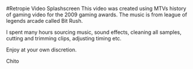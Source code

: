 #Retropie Video Splashscreen
This video was created using MTVs history of gaming video for the 2009 gaming awards. The music is from league of legends arcade called Bit Rush.

I spent many hours sourcing music, sound effects, cleaning all samples, cutting and trimming clips, adjusting timing etc. 

Enjoy at your own discretion.

Chito